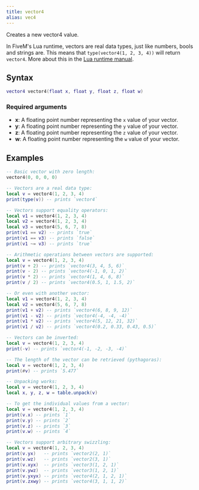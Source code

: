 ```yaml
---
title: vector4
alias: vec4
---
```


Creates a new vector4 value.

In FiveM's Lua runtime, vectors are real data types, just like numbers, bools and strings are.
This means that `type(vector4(1, 2, 3, 4))` will return `vector4`.
More about this in the [Lua runtime manual][lua-runtime].

Syntax
------

```lua
vector4 vector4(float x, float y, float z, float w)
```

### Required arguments
- **x**: A floating point number representing the `x` value of your vector.
- **y**: A floating point number representing the `y` value of your vector.
- **z**: A floating point number representing the `z` value of your vector.
- **w**: A floating point number representing the `w` value of your vector.

Examples
--------

```lua
-- Basic vector with zero length:
vector4(0, 0, 0, 0)

-- Vectors are a real data type:
local v = vector4(1, 2, 3, 4)
print(type(v)) -- prints `vector4`

-- Vectors support equality operators:
local v1 = vector4(1, 2, 3, 4)
local v2 = vector4(1, 2, 3, 4)
local v3 = vector4(5, 6, 7, 8)
print(v1 == v2) -- prints `true`
print(v1 == v3) -- prints `false`
print(v1 ~= v3) -- prints `true`

-- Arithmetic operations between vectors are supported:
local v = vector4(1, 2, 3, 4)
print(v + 2) -- prints `vector4(3, 4, 5, 6)`
print(v - 2) -- prints `vector4(-1, 0, 1, 2)`
print(v * 2) -- prints `vector4(1, 4, 6, 8)`
print(v / 2) -- prints `vector4(0.5, 1, 1.5, 2)`

-- Or even with another vector:
local v1 = vector4(1, 2, 3, 4)
local v2 = vector4(5, 6, 7, 8)
print(v1 + v2) -- prints `vector4(6, 8, 9, 12)`
print(v1 - v2) -- prints `vector4(-4, -4, -4)`
print(v1 * v2) -- prints `vector4(5, 12, 21, 32)`
print(v1 / v2) -- prints `vector4(0.2, 0.33, 0.43, 0.5)`

-- Vectors can be inverted:
local v = vector4(1, 2, 3, 4)
print(-v) -- prints `vector4(-1, -2, -3, -4)`

-- The length of the vector can be retrieved (pythagoras):
local v = vector4(1, 2, 3, 4)
print(#v) -- prints `5.477`

-- Unpacking works:
local v = vector4(1, 2, 3, 4)
local x, y, z, w = table.unpack(v)

-- To get the individual values from a vector:
local v = vector4(1, 2, 3, 4)
print(v.x) -- prints `1`
print(v.y) -- prints `2`
print(v.z) -- prints `3`
print(v.w) -- prints `4`

-- Vectors support arbitrary swizzling:
local v = vector4(1, 2, 3, 4)
print(v.yx)   -- prints `vector2(2, 1)`
print(v.wz)   -- prints `vector2(3, 1)`
print(v.xyx)  -- prints `vector3(1, 2, 1)`
print(v.ywz)  -- prints `vector3(1, 2, 1)`
print(v.yxyx) -- prints `vector4(2, 1, 2, 1)`
print(v.zxwy) -- prints `vector4(3, 1, 1, 2)`
```

[lua-runtime]: /scripting-manual/runtimes/lua
